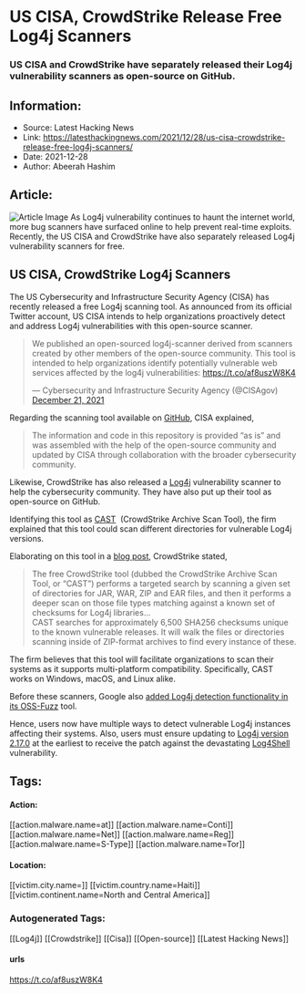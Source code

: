 # US CISA, CrowdStrike Release Free Log4j Scanners
### US CISA and CrowdStrike have separately released their Log4j vulnerability scanners as open-source on GitHub.

## Information:
+ Source: Latest Hacking News
+ Link: https://latesthackingnews.com/2021/12/28/us-cisa-crowdstrike-release-free-log4j-scanners/
+ Date: 2021-12-28
+ Author: Abeerah Hashim


## Article:
![Article Image](https://latesthackingnews.com/wp-content/uploads/2020/08/bug-bounty.jpg)
 As Log4j vulnerability continues to haunt the internet world, more bug scanners have surfaced online to help prevent real-time exploits. Recently, the US CISA and CrowdStrike have also separately released Log4j vulnerability scanners for free.

 US CISA, CrowdStrike Log4j Scanners
-----------------------------------

 The US Cybersecurity and Infrastructure Security Agency (CISA) has recently released a free Log4j scanning tool. As announced from its official Twitter account, US CISA intends to help organizations proactively detect and address Log4j vulnerabilities with this open-source scanner.

 
>  We published an open-sourced log4j-scanner derived from scanners created by other members of the open-source community. This tool is intended to help organizations identify potentially vulnerable web services affected by the log4j vulnerabilities: <https://t.co/af8uszW8K4>
> 
>  — Cybersecurity and Infrastructure Security Agency (@CISAgov) [December 21, 2021](https://twitter.com/CISAgov/status/1473401212468932609?ref_src=twsrc%5Etfw)
> 
> 

  Regarding the scanning tool available on [GitHub](https://github.com/cisagov/log4j-scanner), CISA explained,

 
> The information and code in this repository is provided “as is” and was assembled with the help of the open-source community and updated by CISA through collaboration with the broader cybersecurity community.
> 
> 

 Likewise, CrowdStrike has also released a [Log4j](https://latesthackingnews.com/?s=log4j) vulnerability scanner to help the cybersecurity community. They have also put up their tool as open-source on GitHub.

 Identifying this tool as [CAST](https://github.com/CrowdStrike/CAST)  (CrowdStrike Archive Scan Tool), the firm explained that this tool could scan different directories for vulnerable Log4j versions.

 Elaborating on this tool in a [blog post](https://www.crowdstrike.com/blog/free-targeted-log4j-search-tool/), CrowdStrike stated,

 
> The free CrowdStrike tool (dubbed the CrowdStrike Archive Scan Tool, or “CAST”) performs a targeted search by scanning a given set of directories for JAR, WAR, ZIP and EAR files, and then it performs a deeper scan on those file types matching against a known set of checksums for Log4j libraries…  
>  CAST searches for approximately 6,500 SHA256 checksums unique to the known vulnerable releases. It will walk the files or directories scanning inside of ZIP-format archives to find every instance of these.
> 
> 

 The firm believes that this tool will facilitate organizations to scan their systems as it supports multi-platform compatibility. Specifically, CAST works on Windows, macOS, and Linux alike.

 Before these scanners, Google also [added Log4j detection functionality in its OSS-Fuzz](https://latesthackingnews.com/2021/12/20/googles-oss-fuzz-tool-now-detects-log4shell-via-jazzer/) tool.

 Hence, users now have multiple ways to detect vulnerable Log4j instances affecting their systems. Also, users must ensure updating to [Log4j version 2.17.0](https://latesthackingnews.com/2021/12/20/apache-releases-third-major-log4j-update-to-fix-a-dos-flaw/) at the earliest to receive the patch against the devastating [Log4Shell](https://latesthackingnews.com/2021/12/12/critical-log4shell-zero-day-vulnerability-wreaks-havoc-online/) vulnerability.

   


## Tags:

#### Action:
[[action.malware.name=at]] [[action.malware.name=Conti]] [[action.malware.name=Net]] [[action.malware.name=Reg]] [[action.malware.name=S-Type]] [[action.malware.name=Tor]]

#### Location:
[[victim.city.name=]] [[victim.country.name=Haiti]] [[victim.continent.name=North and Central America]]

### Autogenerated Tags:
[[Log4j]] [[Crowdstrike]] [[Cisa]] [[Open-source]] [[Latest Hacking News]]
#### urls
https://t.co/af8uszW8K4


